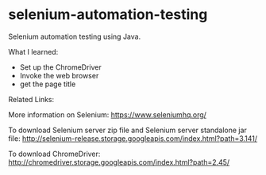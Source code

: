 # selenium-automation-testing

Selenium automation testing using Java. 

What I learned:
- Set up the ChromeDriver
- Invoke the web browser
- get the page title

Related Links:

More information on Selenium: https://www.seleniumhq.org/

To download Selenium server zip file and Selenium server standalone jar file: http://selenium-release.storage.googleapis.com/index.html?path=3.141/

To download ChromeDriver: http://chromedriver.storage.googleapis.com/index.html?path=2.45/





